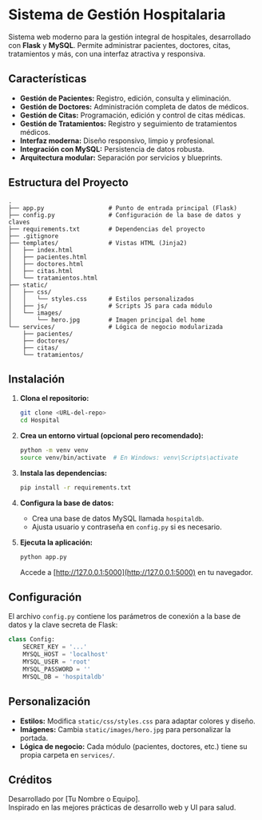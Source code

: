 # Sistema de Gestión Hospitalaria

Sistema web moderno para la gestión integral de hospitales, desarrollado con **Flask** y **MySQL**. Permite administrar pacientes, doctores, citas, tratamientos y más, con una interfaz atractiva y responsiva.

## Características

- **Gestión de Pacientes:** Registro, edición, consulta y eliminación.
- **Gestión de Doctores:** Administración completa de datos de médicos.
- **Gestión de Citas:** Programación, edición y control de citas médicas.
- **Gestión de Tratamientos:** Registro y seguimiento de tratamientos médicos.
- **Interfaz moderna:** Diseño responsivo, limpio y profesional.
- **Integración con MySQL:** Persistencia de datos robusta.
- **Arquitectura modular:** Separación por servicios y blueprints.

## Estructura del Proyecto

```
.
├── app.py                  # Punto de entrada principal (Flask)
├── config.py               # Configuración de la base de datos y claves
├── requirements.txt        # Dependencias del proyecto
├── .gitignore
├── templates/              # Vistas HTML (Jinja2)
│   ├── index.html
│   ├── pacientes.html
│   ├── doctores.html
│   ├── citas.html
│   └── tratamientos.html
├── static/
│   ├── css/
│   │   └── styles.css      # Estilos personalizados
│   ├── js/                 # Scripts JS para cada módulo
│   └── images/
│       └── hero.jpg        # Imagen principal del home
└── services/               # Lógica de negocio modularizada
    ├── pacientes/
    ├── doctores/
    ├── citas/
    └── tratamientos/
```

## Instalación

1. **Clona el repositorio:**
   ```bash
   git clone <URL-del-repo>
   cd Hospital
   ```

2. **Crea un entorno virtual (opcional pero recomendado):**
   ```bash
   python -m venv venv
   source venv/bin/activate  # En Windows: venv\Scripts\activate
   ```

3. **Instala las dependencias:**
   ```bash
   pip install -r requirements.txt
   ```

4. **Configura la base de datos:**
   - Crea una base de datos MySQL llamada `hospitaldb`.
   - Ajusta usuario y contraseña en `config.py` si es necesario.

5. **Ejecuta la aplicación:**
   ```bash
   python app.py
   ```
   Accede a [http://127.0.0.1:5000](http://127.0.0.1:5000) en tu navegador.

## Configuración

El archivo `config.py` contiene los parámetros de conexión a la base de datos y la clave secreta de Flask:

```python
class Config:
    SECRET_KEY = '...'
    MYSQL_HOST = 'localhost'
    MYSQL_USER = 'root'
    MYSQL_PASSWORD = ''
    MYSQL_DB = 'hospitaldb'
```

## Personalización

- **Estilos:** Modifica `static/css/styles.css` para adaptar colores y diseño.
- **Imágenes:** Cambia `static/images/hero.jpg` para personalizar la portada.
- **Lógica de negocio:** Cada módulo (pacientes, doctores, etc.) tiene su propia carpeta en `services/`.

## Créditos

Desarrollado por [Tu Nombre o Equipo].  
Inspirado en las mejores prácticas de desarrollo web y UI para salud. 
